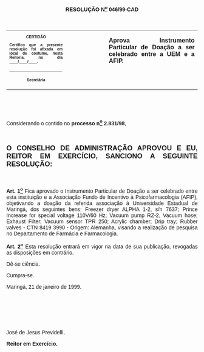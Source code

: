 <BODY LINK="#0000ff" VLINK="#800080">

<B><FONT FACE="Arial"><P ALIGN="CENTER">RESOLU&Ccedil;&Atilde;O N<U><SUP>o</U></SUP> 046/99-CAD</P>
<P ALIGN="JUSTIFY">&nbsp;</P></B></FONT>
<TABLE CELLSPACING=0 BORDER=0 CELLPADDING=7 WIDTH=646>
<TR><TD WIDTH="31%" VALIGN="TOP">
<B><FONT FACE="Arial" SIZE=1><P ALIGN="CENTER">CERTID&Atilde;O</P>
<P ALIGN="JUSTIFY">Certifico que a presente resolu&ccedil;&atilde;o foi afixada em local de costume, nesta Reitoria, no dia ____/____/____.</P>
<P ALIGN="JUSTIFY">_________________________</P>
<P ALIGN="CENTER">Secret&aacute;ria</B></FONT></TD>
<TD WIDTH="21%" VALIGN="TOP">
<P>&nbsp;</TD>
<TD WIDTH="49%" VALIGN="TOP">
<B><FONT FACE="Arial"><P ALIGN="JUSTIFY">Aprova Instrumento Particular de Doa&ccedil;&atilde;o a ser celebrado entre a UEM e a AFIP.</B></FONT></TD>
</TR>
</TABLE>

<FONT FACE="Arial"><P ALIGN="JUSTIFY">&nbsp;</P>
<P ALIGN="JUSTIFY">&nbsp;</P>
<P ALIGN="JUSTIFY">&#9;Considerando o contido no <B>processo n<U><SUP>o</U></SUP> 2.831/98</B>,</P>
<B><P ALIGN="JUSTIFY">&nbsp;</P>
</FONT><FONT FACE="Arial" SIZE=4><P ALIGN="JUSTIFY">O CONSELHO DE ADMINISTRA&Ccedil;&Atilde;O APROVOU E EU, REITOR EM EXERC&Iacute;CIO, SANCIONO A SEGUINTE RESOLU&Ccedil;&Atilde;O:</P>
</FONT><FONT FACE="Arial"><P ALIGN="JUSTIFY">&nbsp;</P>
</B><P ALIGN="JUSTIFY">&#9;<B>Art. 1<U><SUP>o</U></SUP> </B>Fica aprovado o Instrumento Particular de Doa&ccedil;&atilde;o a ser celebrado entre esta institui&ccedil;&atilde;o e a Associa&ccedil;&atilde;o Fundo de Incentivo &agrave; Psicofarmacologia (AFIP), objetivando a doa&ccedil;&atilde;o da referida associa&ccedil;&atilde;o &agrave; Universidade Estadual de Maring&aacute;, dos seguintes bens: Freezer dryer ALPHA 1-2, s/n 7637; Prince Increase for special voltage 110V/60 Hz; Vacuum pump RZ-2, Vacuum hose; Exhaust Filter; Vacuum sensor TPR 250; Acrylic chamber; Drip tray; Rubber valves - CTN 8419 3990 - Origem: Alemanha, visando a realiza&ccedil;&atilde;o de pesquisa no Departamento de Farm&aacute;cia e Farmacologia.</P>
<B><P ALIGN="JUSTIFY">&#9;Art. 2<U><SUP>o</U></SUP> </B>Esta resolu&ccedil;&atilde;o entrar&aacute; em vigor na data de sua publica&ccedil;&atilde;o, revogadas as disposi&ccedil;&otilde;es em contr&aacute;rio.</P>
<P ALIGN="JUSTIFY">&#9;D&ecirc;-se ci&ecirc;ncia.</P>
<P ALIGN="JUSTIFY">&#9;Cumpra-se.</P>
<P ALIGN="JUSTIFY">&#9;&#9;&#9;&#9;&#9;&#9;Maring&aacute;, 21 de janeiro de 1999.</P>
<P ALIGN="JUSTIFY">&nbsp;</P>
<P ALIGN="JUSTIFY">&nbsp;</P>
<P ALIGN="JUSTIFY">&nbsp;</P>
<P ALIGN="JUSTIFY">&#9;&#9;&#9;&#9;&#9;&#9;Jos&eacute; de Jesus Previdelli,</P>
<P ALIGN="JUSTIFY">&#9;&#9;&#9;&#9;&#9;&#9;<B>Reitor em Exerc&iacute;cio.</P></B></FONT></BODY>
